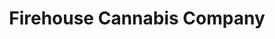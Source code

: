 ---
title: "Firehouse Cannabis Company"
url: /oklahoma-city/firehouse-cannabis-company/
shop: cannabis
---